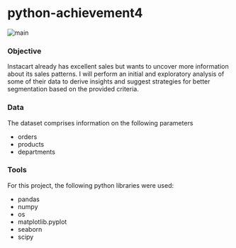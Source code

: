 # python-achievement4

![main](https://user-images.githubusercontent.com/114453484/192491169-789007e8-b730-4ae5-9014-50e87439816b.PNG)

### Objective

Instacart already has excellent sales but wants to uncover more information about its sales patterns. I will perform an initial and exploratory analysis of some of their data to derive insights and suggest strategies for better segmentation based on the provided criteria. 

### Data

The dataset comprises information on the following parameters

- orders
- products
- departments

### Tools

For this project, the following python libraries were used:

- pandas 
- numpy 
- os
- matplotlib.pyplot 
- seaborn
- scipy



